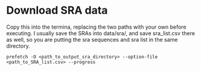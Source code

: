 # Download SRA data
Copy this into the termina, replacing the two paths with your own before executing. I usually save the SRAs into data/sra/, and save sra_list.csv there as well, so you are putting the sra sequences and sra list in the same directory.
```
prefetch -O <path_to_output_sra_directory> --option-file <path_to_SRA_list.csv> --progress
```

